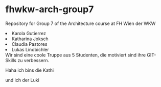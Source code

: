 # fhwkw-arch-group7
Repository for Group 7 of the Architecture course at FH Wien der WKW

 <li>Karola Gutierrez</li>
 <li>Katharina Joksch</li>
 <li>Claudia Pastores</li>
 <li>Lukas Lindbichler</li>
</ul>
Wir sind eine
coole Truppe aus 5 Studenten, 
die motiviert sind 
ihre GIT-Skills 
zu verbessern.

Haha ich bins die Kathi

und ich der Luki
